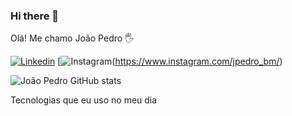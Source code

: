 ### Hi there 👋
Olá! Me chamo João Pedro 🖐️


[![Linkedin](https://img.shields.io/badge/LinkedIn-0077B5?style=for-the-badge&logo=linkedin&logoColor=white)](https://www.linkedin.com/in/joão-pedro-b52167239/) [![Instagram](https://img.shields.io/badge/Instagram-E4405F?style=for-the-badge&logo=instagram&logoColor=white)(https://www.instagram.com/jpedro_bm/)

![João Pedro GitHub stats](https://github-readme-stats.vercel.app/api?username=J0aoPedr0&show_icons=true&theme=radical)

Tecnologias que eu uso no meu dia

